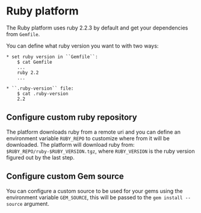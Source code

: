 # Ruby platform

The Ruby platform uses ruby 2.2.3 by default and get your dependencies from
``Gemfile``.

You can define what ruby version you want to with two ways:

    * set ruby version in ``Gemfile``:
        $ cat Gemfile
        ...
        ruby 2.2
        ...

    * ``.ruby-version`` file:
        $ cat .ruby-version
        2.2

## Configure custom ruby repository

The platform downloads ruby from a remote uri and you can define an environment variable `RUBY_REPO` to customize where from it will be downloaded. The platform will download ruby from: `$RUBY_REPO/ruby-$RUBY_VERSION.tgz`, where `RUBY_VERSION` is the ruby version figured out by the last step.

## Configure custom Gem source

You can configure a custom source to be used for your gems using the environment variable `GEM_SOURCE`, this will be passed to the `gem install --source` argument.
